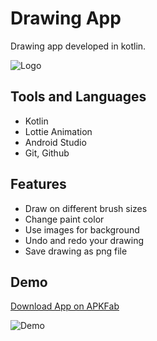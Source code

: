 # Drawing App

Drawing app developed in kotlin.


![Logo](https://i.imgur.com/b7GLYCg.png)


## Tools and Languages

- Kotlin
- Lottie Animation
- Android Studio
- Git, Github


## Features

- Draw on different brush sizes
- Change paint color
- Use images for background
- Undo and redo your drawing
- Save drawing as png file


## Demo

[Download App on APKFab](https://apkfab.com/drawing-app/com.example.drawingapp/apk?h=27da705ec2c38e176857561c8ce4438e9dbc68422fc1a5704a36c73216e16bce)

![Demo](https://i.imgur.com/FSp6v0q.gif)
